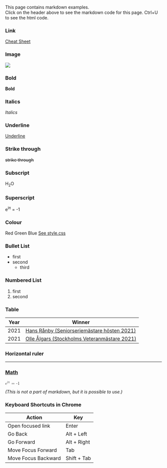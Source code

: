 This page contains markdown examples.  
Click on the header above to see the markdown code for this page.
Ctrl+U to see the html code.

### Link
[Cheat Sheet](https://www.markdownguide.org/cheat-sheet/)

### Image
![](/ROOT/KM_SrS_24.jpg)

### Bold
**Bold**

### Italics
*Italics*

### Underline
<u>Underline</u>

### Strike through
<s>strike through</s>

### Subscript
H<sub>2</sub>O

### Superscript
e<sup>iπ</sup> = -1

### Colour
<red>Red</red> <green>Green</green> <blue>Blue</blue> [See style.css](/ROOT/style.css)

### Bullet List
* first
* second
    * third

### Numbered List
1. first
2. second

### Table
 Year |    Winner
----|--------------
2021|[Hans Rånby (Seniorseriemästare hösten 2021)](SENIOR/htmfiler/resultat_HT21.pdf)
2021|[Olle Ålgars (Stockholms Veteranmästare 2021)](SENIOR/htmfiler/resultat_veteran_HT21.pdf)

### Horizontal ruler
---

### [Math](https://developer.mozilla.org/en-US/docs/Web/MathML/Element/math)

<p>
    <math>
        <msup>
            <mi>e</mi>
            <mn>iπ</mn>
        </msup>
        <mo>= -1</mo>
    </math>
</p>  

*(This is not a part of markdown, but it is possible to use.)*

### Keyboard Shortcuts in Chrome

Action|Key
---|---
Open focused link|Enter
Go Back|Alt + Left
Go Forward|Alt + Right
Move Focus Forward|Tab
Move Focus Backward|Shift + Tab
